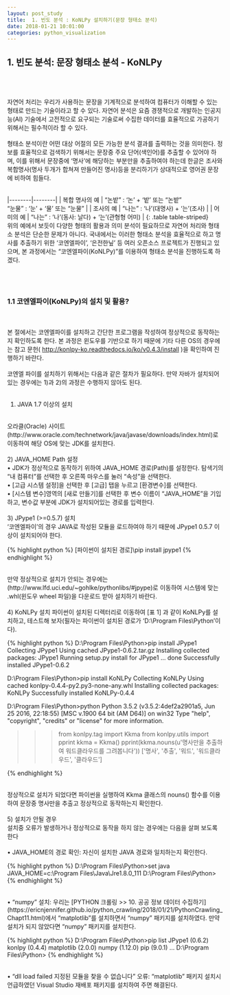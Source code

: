 ```yaml
---
layout: post_study
title:  1. 빈도 분석 : KoNLPy 설치하기(문장 형태소 분석)
date: 2018-01-21 10:01:00
categories: python_visualization
---
```

## 1. 빈도 분석: 문장 형태소 분석 - KoNLPy
<br/><br/><br/>
자연어 처리는 우리가 사용하는 문장을 기계적으로 분석하여 컴퓨터가 이해할 수 있는 형태로 만드는 기술이라고 할 수 있다. 자연어 분석은 요즘 경쟁적으로 개발하는 인공지능(AI) 기술에서 고전적으로 요구되는 기술로써 수집한 데이터를 효율적으로 가공하기 위해서는 필수적이라 할 수 있다.
<br/><br/>
형태소 분석이란 어떤 대상 어절의 모든 가능한 분석 결과를 출력하는 것을 의미한다. 정보를 효율적으로 검색하기 위해서는 문장중 주요 단어(색인어)를 추출할 수 있어야 하며, 이를 위해서 문장중에 ‘명사’에 해당하는 부분만을 추출하여야 하는데 한글은 조사와 복합명사(명사 두개가 합쳐져 만들어진 명사)등을 분리하기가 상대적으로 영어권 문장에 비하여 힘들다.
<br/><br/>

|--------|--------|
| 복합 명사의 예 | “논밭” : ‘논’ + ‘밭’ 또는 “논밭”<br/>“눈물” : ‘눈’ + ‘물’ 또는 “눈물” |
| 조사의 예 | “나는” : ‘나’(대명사) + ‘는’(조사) |
| 어미의 예 | “나는” : ‘나’(동사: 날다) + ‘는’(관형형 어미) |
{: .table table-striped}
<br/>
위의 예에서 보듯이 다양한 형태의 활용과 의미 분석이 필요하므로 자연어 처리와 형태소 분석은 단순한 문제가 아니다. 국내에서는 이러한 형태소 분석을 효율적으로 하고 명사를 추출하기 위한 ‘코엔엘파이’, ‘은전한닢’ 등 여러 오픈소스 프로젝트가 진행되고 있으며, 본 과정에서는 “코엔엘파이(KoNLPy)”를 이용하여 형태소 분석을 진행하도록 하겠다.
<br/><br/>
<br/><br/>
### 1.1 코엔엘파이(KoNLPy)의 설치 및 활용?
<br/><br/>
본 절에서는 코엔엘파이를 설치하고 간단한 프로그램을 작성하여 정상적으로 동작하는지 확인하도록 한다. 본 과정은 윈도우를 기반으로 하기 때문에 기타 다른 OS의 경우에는 참고 문헌( http://konlpy-ko.readthedocs.io/ko/v0.4.3/install )을 확인하여 진행하기 바란다.
<br/><br/>
코엔엘 파이를 설치하기 위해서는 다음과 같은 절차가 필요하다. 만약 자바가 설치되어 있는 경우에는 1)과 2)의 과정은 수행하지 않아도 된다.
<br/><br/>
1)	JAVA 1.7 이상의 설치
<br/>
오라클(Oracle) 사이트(http://www.oracle.com/technetwork/java/javase/downloads/index.html)로 이동하여 해당 OS에 맞는 JDK를 설치한다.
<br/><br/>
2)	JAVA_HOME Path 설정
<br/>
• JDK가 정상적으로 동작하기 위하여 JAVA_HOME 경로(Path)를 설정한다. 탐색기의 “내 컴퓨터”를 선택한 후 오른쪽 마우스를 눌러 “속성”을 선택한다.
<br/>
• [고급 시스템 설정]을 선택한 후 [고급] 탭을 누르고 [환경변수]를 선택한다.
<br/>
• [시스템 변수]영역의 [새로 만들기]를 선택한 후 변수 이름이 “JAVA_HOME”을 기입하고, 변수값 부분에 JDK가 설치되어있는 경로를 입력한다.
<br/><br/>
3)	JPype1 (>=0.5.7) 설치
<br/>
‘코엔엘파이’의 경우 JAVA로 작성된 모듈을 로드하여야 하기 때문에 JPype1 0.5.7 이상이 설치되어야 한다.

{% highlight python %}
[파이썬이 설치된 경로]\\pip install jpype1
{% endhighlight %}

<br/>
만약 정상적으로 설치가 안되는 경우에는 (http://www.lfd.uci.edu/~gohlke/pythonlibs/#jpype)로 이동하여 시스템에 맞는 .whl(윈도우 wheel 파일)을 다운로드 받아 설치하기 바란다.
<br/><br/>
4)	KoNLPy 설치
파이썬이 설치된 디렉터리로 이동하여 [표 1] 과 같이 KoNLPy를 설치하고, 테스트해 보자(필자는 파이썬이 설치된 경로가 ‘D:\Program Files\Python’이다).

{% highlight python %}
D:\Program Files\Python>pip install JPype1
Collecting JPype1
  Using cached JPype1-0.6.2.tar.gz
Installing collected packages: JPype1
  Running setup.py install for JPype1 ... done
Successfully installed JPype1-0.6.2

D:\Program Files\Python>pip install KoNLPy
Collecting KoNLPy
  Using cached konlpy-0.4.4-py2.py3-none-any.whl
Installing collected packages: KoNLPy
Successfully installed KoNLPy-0.4.4

D:\Program Files\Python>python
Python 3.5.2 (v3.5.2:4def2a2901a5, Jun 25 2016, 22:18:55) [MSC v.1900 64 bit (AM
D64)] on win32
Type "help", "copyright", "credits" or "license" for more information.
>>> from konlpy.tag import Kkma
>>> from konlpy.utils import pprint
>>> kkma = Kkma()
>>> pprint(kkma.nouns(u'명사만을 추출하여 워드클라우드를 그려봅니다'))
['명사', '추출', '워드', '워드클라우드', '클라우드']
>>>
{% endhighlight %}

<br/>
정상적으로 설치가 되었다면 파이썬을 실행하여 Kkma 클래스의 nouns() 함수를 이용하여 문장중 명사만을 추출고 정상적으로 동작하는지 확인한다.
<br/><br/>
5)	설치가 안될 경우
<br/>
설치중 오류가 발생하거나 정상적으로 동작을 하지 않는 경우에는 다음을 살펴 보도록 한다
<br/><br/>
• JAVA_HOME의 경로 확인: 자신이 설치한 JAVA 경로와 일치하는지 확인한다.

{% highlight python %}
D:\Program Files\Python>set java
JAVA_HOME=c:\Program Files\Java\Jre1.8.0_111
D:\Program Files\Python>
{% endhighlight %}

<br/>
• “numpy” 설치: 우리는 [PYTHON 크롤링 >> 10. 공공 정보 데이터 수집하기](https://ericnjennifer.github.io/python_crawling/2018/01/21/PythonCrawling_Chapt11.html)에서 “matplotlib”를 설치하면서 “numpy” 패키지를 설치하였다. 만약 설치가 되지 않았다면 “numpy” 패키지를 설치한다.

{% highlight python %}
D:\Program Files\Python>pip list
JPype1 (0.6.2)
konlpy (0.4.4)
matplotlib (2.0.0)
numpy (1.12.0)
pip (9.0.1)
…
D:\Program Files\Python>
{% endhighlight %}

<br/>
• “dll load failed 지정된 모듈을 찾을 수 없습니다” 오류: “matplotlib” 패키지 설치시 언급하였던 Visual Studio 재배포 패키지를 설치하여 주면 해결된다.



